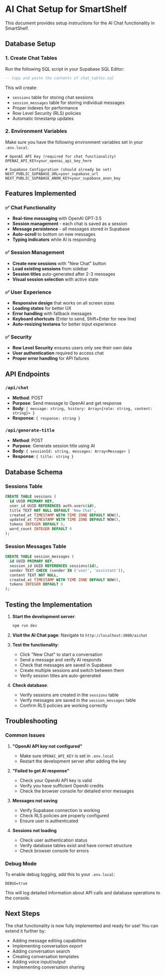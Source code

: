 # AI Chat Setup for SmartShelf

This document provides setup instructions for the AI Chat functionality in SmartShelf.

## Database Setup

### 1. Create Chat Tables

Run the following SQL script in your Supabase SQL Editor:

```sql
-- Copy and paste the contents of chat_tables.sql
```

This will create:
- `sessions` table for storing chat sessions
- `session_messages` table for storing individual messages
- Proper indexes for performance
- Row Level Security (RLS) policies
- Automatic timestamp updates

### 2. Environment Variables

Make sure you have the following environment variables set in your `.env.local`:

```env
# OpenAI API Key (required for chat functionality)
OPENAI_API_KEY=your_openai_api_key_here

# Supabase Configuration (should already be set)
NEXT_PUBLIC_SUPABASE_URL=your_supabase_url
NEXT_PUBLIC_SUPABASE_ANON_KEY=your_supabase_anon_key
```

## Features Implemented

### ✅ Chat Functionality
- **Real-time messaging** with OpenAI GPT-3.5
- **Session management** - each chat is saved as a session
- **Message persistence** - all messages stored in Supabase
- **Auto-scroll** to bottom on new messages
- **Typing indicators** while AI is responding

### ✅ Session Management
- **Create new sessions** with "New Chat" button
- **Load existing sessions** from sidebar
- **Session titles** auto-generated after 2-3 messages
- **Visual session selection** with active state

### ✅ User Experience
- **Responsive design** that works on all screen sizes
- **Loading states** for better UX
- **Error handling** with fallback messages
- **Keyboard shortcuts** (Enter to send, Shift+Enter for new line)
- **Auto-resizing textarea** for better input experience

### ✅ Security
- **Row Level Security** ensures users only see their own data
- **User authentication** required to access chat
- **Proper error handling** for API failures

## API Endpoints

### `/api/chat`
- **Method**: POST
- **Purpose**: Send message to OpenAI and get response
- **Body**: `{ message: string, history: Array<{role: string, content: string}> }`
- **Response**: `{ response: string }`

### `/api/generate-title`
- **Method**: POST
- **Purpose**: Generate session title using AI
- **Body**: `{ sessionId: string, messages: Array<Message> }`
- **Response**: `{ title: string }`

## Database Schema

### Sessions Table
```sql
CREATE TABLE sessions (
  id UUID PRIMARY KEY,
  user_id UUID REFERENCES auth.users(id),
  title TEXT NOT NULL DEFAULT 'New Chat',
  created_at TIMESTAMP WITH TIME ZONE DEFAULT NOW(),
  updated_at TIMESTAMP WITH TIME ZONE DEFAULT NOW(),
  tokens INTEGER DEFAULT 0,
  word_count INTEGER DEFAULT 0
);
```

### Session Messages Table
```sql
CREATE TABLE session_messages (
  id UUID PRIMARY KEY,
  session_id UUID REFERENCES sessions(id),
  sender TEXT CHECK (sender IN ('user', 'assistant')),
  content TEXT NOT NULL,
  created_at TIMESTAMP WITH TIME ZONE DEFAULT NOW(),
  tokens INTEGER DEFAULT 0
);
```

## Testing the Implementation

1. **Start the development server**:
   ```bash
   npm run dev
   ```

2. **Visit the AI Chat page**: Navigate to `http://localhost:3000/aichat`

3. **Test the functionality**:
   - Click "New Chat" to start a conversation
   - Send a message and verify AI responds
   - Check that messages are saved in Supabase
   - Create multiple sessions and switch between them
   - Verify session titles are auto-generated

4. **Check database**:
   - Verify sessions are created in the `sessions` table
   - Verify messages are saved in the `session_messages` table
   - Confirm RLS policies are working correctly

## Troubleshooting

### Common Issues

1. **"OpenAI API key not configured"**
   - Make sure `OPENAI_API_KEY` is set in `.env.local`
   - Restart the development server after adding the key

2. **"Failed to get AI response"**
   - Check your OpenAI API key is valid
   - Verify you have sufficient OpenAI credits
   - Check the browser console for detailed error messages

3. **Messages not saving**
   - Verify Supabase connection is working
   - Check RLS policies are properly configured
   - Ensure user is authenticated

4. **Sessions not loading**
   - Check user authentication status
   - Verify database tables exist and have correct structure
   - Check browser console for errors

### Debug Mode

To enable debug logging, add this to your `.env.local`:
```env
DEBUG=true
```

This will log detailed information about API calls and database operations to the console.

## Next Steps

The chat functionality is now fully implemented and ready for use! You can extend it further by:

- Adding message editing capabilities
- Implementing conversation export
- Adding conversation search
- Creating conversation templates
- Adding voice input/output
- Implementing conversation sharing 